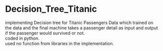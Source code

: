 # Decision_Tree_Titanic
implementing Decision tree for Titanic Passengers Data which trained on the data and the final machine takes a passenger detail as input and output if the passenger would survived or not.<br />
coded in python.<br />
used no function from libraries in the implementation.
